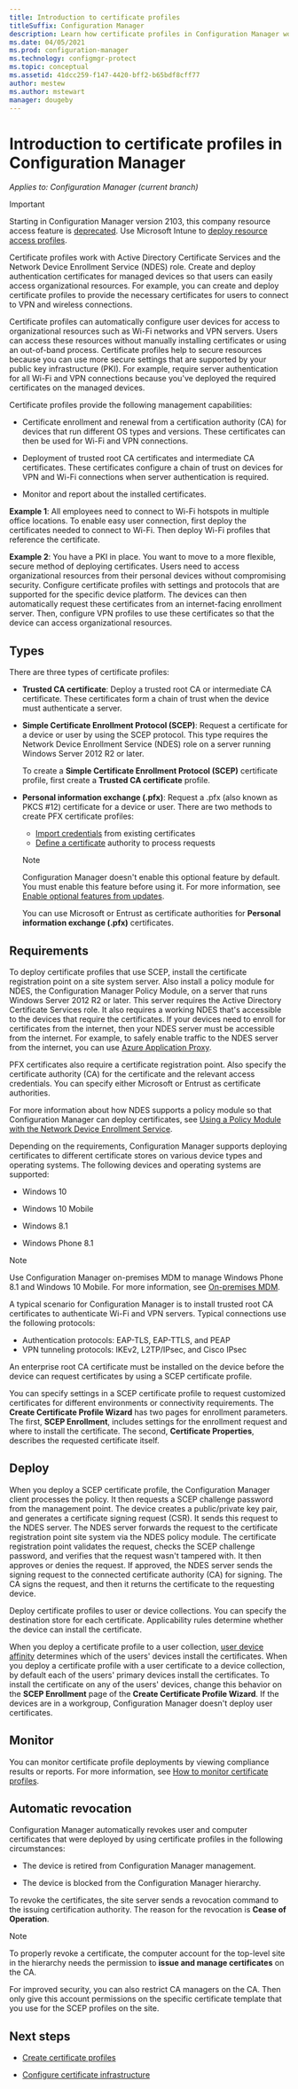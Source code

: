 ```yaml
---
title: Introduction to certificate profiles
titleSuffix: Configuration Manager
description: Learn how certificate profiles in Configuration Manager work with Active Directory Certificate Services.
ms.date: 04/05/2021
ms.prod: configuration-manager
ms.technology: configmgr-protect
ms.topic: conceptual
ms.assetid: 41dcc259-f147-4420-bff2-b65bdf8cff77
author: mestew
ms.author: mstewart
manager: dougeby
---
```


# Introduction to certificate profiles in Configuration Manager

*Applies to: Configuration Manager (current branch)*

> [!IMPORTANT]
> Starting in Configuration Manager version 2103, this company resource access feature is [deprecated](../../core/plan-design/changes/deprecated/removed-and-deprecated-cmfeatures.md).<!-- 9315387 --> Use Microsoft Intune to [deploy resource access profiles](../../../intune/configuration/device-profiles.md).

Certificate profiles work with Active Directory Certificate Services and the Network Device Enrollment Service (NDES) role. Create and deploy authentication certificates for managed devices so that users can easily access organizational resources. For example, you can create and deploy certificate profiles to provide the necessary certificates for users to connect to VPN and wireless connections.

Certificate profiles can automatically configure user devices for access to organizational resources such as Wi-Fi networks and VPN servers. Users can access these resources without manually installing certificates or using an out-of-band process. Certificate profiles help to secure resources because you can use more secure settings that are supported by your public key infrastructure (PKI). For example, require server authentication for all Wi-Fi and VPN connections because you've deployed the required certificates on the managed devices.

Certificate profiles provide the following management capabilities:  

- Certificate enrollment and renewal from a certification authority (CA) for devices that run different OS types and versions. These certificates can then be used for Wi-Fi and VPN connections.  

- Deployment of trusted root CA certificates and intermediate CA certificates. These certificates configure a chain of trust on devices for VPN and Wi-Fi connections when server authentication is required.  

- Monitor and report about the installed certificates.  

**Example 1**: All employees need to connect to Wi-Fi hotspots in multiple office locations. To enable easy user connection, first deploy the certificates needed to connect to Wi-Fi. Then deploy Wi-Fi profiles that reference the certificate.  

**Example 2**: You have a PKI in place. You want to move to a more flexible, secure method of deploying certificates. Users need to access organizational resources from their personal devices without compromising security. Configure certificate profiles with settings and protocols that are supported for the specific device platform. The devices can then automatically request these certificates from an internet-facing enrollment server. Then, configure VPN profiles to use these certificates so that the device can access organizational resources.  

## Types

There are three types of certificate profiles:  

- **Trusted CA certificate**: Deploy a trusted root CA or intermediate CA certificate. These certificates form a chain of trust when the device must authenticate a server.  

- **Simple Certificate Enrollment Protocol (SCEP)**: Request a certificate for a device or user by using the SCEP protocol. This type requires the Network Device Enrollment Service (NDES) role on a server running Windows Server 2012 R2 or later.

    To create a **Simple Certificate Enrollment Protocol (SCEP)** certificate profile, first create a **Trusted CA certificate** profile.

- **Personal information exchange (.pfx)**: Request a .pfx (also known as PKCS #12) certificate for a device or user.<!--1321368--> There are two methods to create PFX certificate profiles:

  - [Import credentials](../../mdm/deploy-use/import-pfx-certificate-profiles.md) from existing certificates
  - [Define a certificate](../../mdm/deploy-use/create-pfx-certificate-profiles.md) authority to process requests

  > [!Note]  
  > Configuration Manager doesn't enable this optional feature by default. You must enable this feature before using it. For more information, see [Enable optional features from updates](../../core/servers/manage/optional-features.md).<!--505213-->  

  You can use Microsoft or Entrust as certificate authorities for **Personal information exchange (.pfx)** certificates.

## Requirements

To deploy certificate profiles that use SCEP, install the certificate registration point on a site system server. Also install a policy module for NDES, the Configuration Manager Policy Module, on a server that runs Windows Server 2012 R2 or later. This server requires the Active Directory Certificate Services role. It also requires a working NDES that's accessible to the devices that require the certificates. If your devices need to enroll for certificates from the internet, then your NDES server must be accessible from the internet. For example, to safely enable traffic to the NDES server from the internet, you can use [Azure Application Proxy](/azure/active-directory/manage-apps/application-proxy).

PFX certificates also require a certificate registration point. Also specify the certificate authority (CA) for the certificate and the relevant access credentials. You can specify either Microsoft or Entrust as certificate authorities.  

For more information about how NDES supports a policy module so that Configuration Manager can deploy certificates, see [Using a Policy Module with the Network Device Enrollment Service](/previous-versions/windows/it-pro/windows-server-2012-R2-and-2012/dn473016\(v=ws.11\)).

Depending on the requirements, Configuration Manager supports deploying certificates to different certificate stores on various device types and operating systems. The following devices and operating systems are supported:  

- Windows 10

- Windows 10 Mobile

- Windows 8.1  

- Windows Phone 8.1  

> [!NOTE]  
> Use Configuration Manager on-premises MDM to manage Windows Phone 8.1 and Windows 10 Mobile. For more information, see [On-premises MDM](../../mdm/understand/manage-mobile-devices-with-on-premises-infrastructure.md).

A typical scenario for Configuration Manager is to install trusted root CA certificates to authenticate Wi-Fi and VPN servers. Typical connections use the following protocols:

- Authentication protocols: EAP-TLS, EAP-TTLS, and PEAP
- VPN tunneling protocols: IKEv2, L2TP/IPsec, and Cisco IPsec

An enterprise root CA certificate must be installed on the device before the device can request certificates by using a SCEP certificate profile.  

You can specify settings in a SCEP certificate profile to request customized certificates for different environments or connectivity requirements. The **Create Certificate Profile Wizard** has two pages for enrollment parameters. The first, **SCEP Enrollment**, includes settings for the enrollment request and where to install the certificate. The second, **Certificate Properties**, describes the requested certificate itself.  

## Deploy

When you deploy a SCEP certificate profile, the Configuration Manager client processes the policy. It then requests a SCEP challenge password from the management point. The device creates a public/private key pair, and generates a certificate signing request (CSR). It sends this request to the NDES server. The NDES server forwards the request to the certificate registration point site system via the NDES policy module. The certificate registration point validates the request, checks the SCEP challenge password, and verifies that the request wasn't tampered with. It then approves or denies the request. If approved, the NDES server sends the signing request to the connected certificate authority (CA) for signing. The CA signs the request, and then it returns the certificate to the requesting device.

Deploy certificate profiles to user or device collections. You can specify the destination store for each certificate. Applicability rules determine whether the device can install the certificate.

When you deploy a certificate profile to a user collection, [user device affinity](../../apps/deploy-use/link-users-and-devices-with-user-device-affinity.md) determines which of the users' devices install the certificates. When you deploy a certificate profile with a user certificate to a device collection, by default each of the users' primary devices install the certificates. To install the certificate on any of the users' devices, change this behavior on the **SCEP Enrollment** page of the **Create Certificate Profile Wizard**. If the devices are in a workgroup, Configuration Manager doesn't deploy user certificates.  

## Monitor

You can monitor certificate profile deployments by viewing compliance results or reports. For more information, see [How to monitor certificate profiles](monitor-certificate-profiles.md).

## Automatic revocation

Configuration Manager automatically revokes user and computer certificates that were deployed by using certificate profiles in the following circumstances:  

- The device is retired from Configuration Manager management.  

- The device is blocked from the Configuration Manager hierarchy.  

To revoke the certificates, the site server sends a revocation command to the issuing certification authority. The reason for the revocation is **Cease of Operation**.

> [!NOTE]
> To properly revoke a certificate, the computer account for the top-level site in the hierarchy needs the permission to **issue and manage certificates** on the CA.
>
> For improved security, you can also restrict CA managers on the CA. Then only give this account permissions on the specific certificate template that you use for the SCEP profiles on the site.

## Next steps

- [Create certificate profiles](create-certificate-profiles.md)

- [Configure certificate infrastructure](certificate-infrastructure.md)